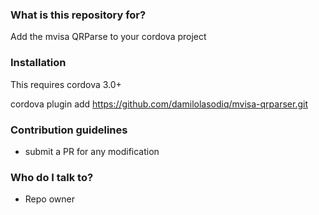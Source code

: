 ### What is this repository for? ###

Add the mvisa QRParse to your cordova project

### Installation ###

This requires cordova 3.0+

cordova plugin add https://github.com/damilolasodiq/mvisa-qrparser.git

### Contribution guidelines ###

* submit a PR for any modification

### Who do I talk to? ###

* Repo owner
